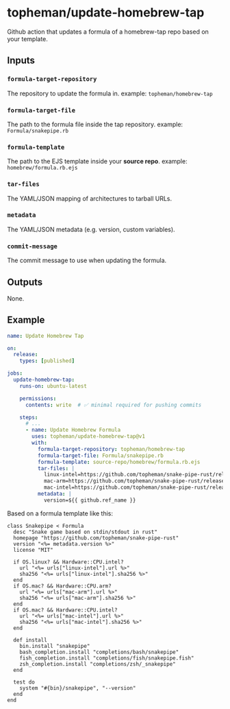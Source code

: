 # topheman/update-homebrew-tap

Github action that updates a formula of a homebrew-tap repo based on your template.

## Inputs

### `formula-target-repository`

The repository to update the formula in. example: `topheman/homebrew-tap`

### `formula-target-file`

The path to the formula file inside the tap repository. example: `Formula/snakepipe.rb`

### `formula-template`

The path to the EJS template inside your **source repo**. example: `homebrew/formula.rb.ejs`

### `tar-files`

The YAML/JSON mapping of architectures to tarball URLs.

### `metadata`

The YAML/JSON metadata (e.g. version, custom variables).

### `commit-message`

The commit message to use when updating the formula.

## Outputs

None.

## Example

```yaml
name: Update Homebrew Tap

on:
  release:
    types: [published]

jobs:
  update-homebrew-tap:
    runs-on: ubuntu-latest

    permissions:
      contents: write  # ✅ minimal required for pushing commits

    steps:
      # ...
      - name: Update Homebrew Formula
        uses: topheman/update-homebrew-tap@v1
        with:
          formula-target-repository: topheman/homebrew-tap
          formula-target-file: Formula/snakepipe.rb
          formula-template: source-repo/homebrew/formula.rb.ejs
          tar-files: |
            linux-intel=https://github.com/topheman/snake-pipe-rust/releases/download/${{ github.ref_name }}/snakepipe-x86_64-unknown-linux-gnu.tar.gz
            mac-arm=https://github.com/topheman/snake-pipe-rust/releases/download/${{ github.ref_name }}/snakepipe-aarch64-apple-darwin.tar.gz
            mac-intel=https://github.com/topheman/snake-pipe-rust/releases/download/${{ github.ref_name }}/snakepipe-x86_64-apple-darwin.tar.gz
          metadata: |
            version=${{ github.ref_name }}
```

Based on a formula template like this:

```ejs
class Snakepipe < Formula
  desc "Snake game based on stdin/stdout in rust"
  homepage "https://github.com/topheman/snake-pipe-rust"
  version "<%= metadata.version %>"
  license "MIT"

  if OS.linux? && Hardware::CPU.intel?
    url "<%= urls["linux-intel"].url %>"
    sha256 "<%= urls["linux-intel"].sha256 %>"
  end
  if OS.mac? && Hardware::CPU.arm?
    url "<%= urls["mac-arm"].url %>"
    sha256 "<%= urls["mac-arm"].sha256 %>"
  end
  if OS.mac? && Hardware::CPU.intel?
    url "<%= urls["mac-intel"].url %>"
    sha256 "<%= urls["mac-intel"].sha256 %>"
  end

  def install
    bin.install "snakepipe"
    bash_completion.install "completions/bash/snakepipe"
    fish_completion.install "completions/fish/snakepipe.fish"
    zsh_completion.install "completions/zsh/_snakepipe"
  end

  test do
    system "#{bin}/snakepipe", "--version"
  end
end
```
